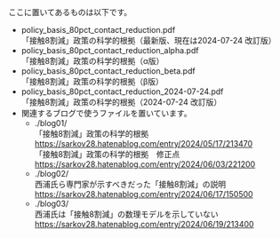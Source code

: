 ここに置いてあるものは以下です。

- policy_basis_80pct_contact_reduction.pdf<br>
「接触8割減」政策の科学的根拠（最新版、現在は2024-07-24 改訂版）
- policy_basis_80pct_contact_reduction_alpha.pdf<br>
「接触8割減」政策の科学的根拠（α版）
- policy_basis_80pct_contact_reduction_beta.pdf<br>
「接触8割減」政策の科学的根拠（β版）
- policy_basis_80pct_contact_reduction_2024-07-24.pdf<br>
「接触8割減」政策の科学的根拠（2024-07-24 改訂版）
- 関連するブログで使うファイルを置いています。<br>
  - ./blog01/<br>
    「接触8割減」政策の科学的根拠<br>
     https://sarkov28.hatenablog.com/entry/2024/05/17/213470<br>
    「接触8割減」政策の科学的根拠　修正点<br>
     https://sarkov28.hatenablog.com/entry/2024/06/03/221200
  - ./blog02/<br>
    西浦氏ら専門家が示すべきだった「接触8割減」の説明<br>
    https://sarkov28.hatenablog.com/entry/2024/06/17/150500
  - ./blog03/<br>
    西浦氏は「接触8割減」の数理モデルを示していない<br>
    https://sarkov28.hatenablog.com/entry/2024/06/19/213400

